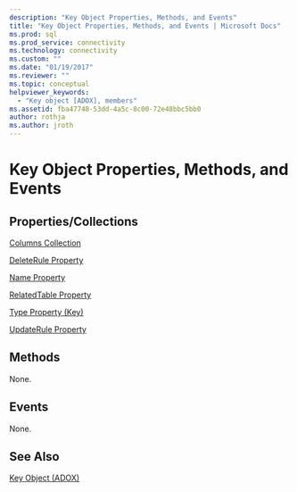```yaml
---
description: "Key Object Properties, Methods, and Events"
title: "Key Object Properties, Methods, and Events | Microsoft Docs"
ms.prod: sql
ms.prod_service: connectivity
ms.technology: connectivity
ms.custom: ""
ms.date: "01/19/2017"
ms.reviewer: ""
ms.topic: conceptual
helpviewer_keywords: 
  - "Key object [ADOX], members"
ms.assetid: fba47748-53dd-4a5c-8c00-72e48bbc5bb0
author: rothja
ms.author: jroth
---
```

# Key Object Properties, Methods, and Events
## Properties/Collections  
 [Columns Collection](./columns-collection-adox.md)  
  
 [DeleteRule Property](./deleterule-property-adox.md)  
  
 [Name Property](./name-property-adox.md)  
  
 [RelatedTable Property](./relatedtable-property-adox.md)  
  
 [Type Property (Key)](./type-property-key-adox.md)  
  
 [UpdateRule Property](./updaterule-property-adox.md)  
  
## Methods  
 None.  
  
## Events  
 None.  
  
## See Also  
 [Key Object (ADOX)](./key-object-adox.md)